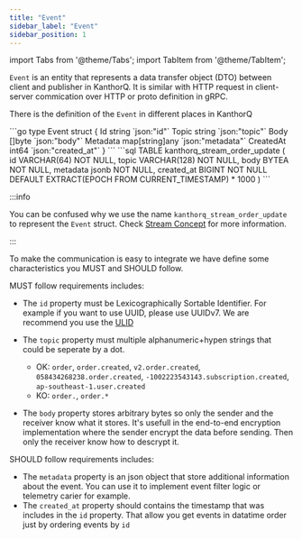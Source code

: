 ```yaml
---
title: "Event"
sidebar_label: "Event"
sidebar_position: 1
---
```


import Tabs from '@theme/Tabs';
import TabItem from '@theme/TabItem';

`Event` is an entity that represents a data transfer object (DTO) between client and publisher in KanthorQ. It is similar with HTTP request in client-server commication over HTTP or proto definition in gRPC.

There is the definition of the `Event` in different places in KanthorQ

<Tabs>
  <TabItem value="go" label="Go" default>
    ```go
    type Event struct {
      Id        string         `json:"id"`
      Topic     string         `json:"topic"`
      Body      []byte         `json:"body"`
      Metadata  map[string]any `json:"metadata"`
      CreatedAt int64          `json:"created_at"`
    }
    ```
  </TabItem>
  <TabItem value="postgresql" label="PostgreSQL">
    ```sql
    TABLE kanthorq_stream_order_update (
      id VARCHAR(64) NOT NULL,
      topic VARCHAR(128) NOT NULL,
      body BYTEA NOT NULL,
      metadata jsonb NOT NULL,
      created_at BIGINT NOT NULL DEFAULT EXTRACT(EPOCH FROM CURRENT_TIMESTAMP) * 1000
    )
    ```
  </TabItem>
</Tabs>

:::info

You can be confused why we use the name `kanthorq_stream_order_update` to represent the `Event` struct. Check [Stream Concept](/docs/concepts/stream#stream) for more information.

:::

To make the communication is easy to integrate we have define some characteristics you MUST and SHOULD follow.

MUST follow requirements includes:

- The `id` property must be Lexicographically Sortable Identifier. For example if you want to use UUID, please use UUIDv7. We are recommend you use the [ULID](https://github.com/ulid/spec)
- The `topic` property must multiple alphanumeric+hypen strings that could be seperate by a dot.

  - OK: `order`, `order.created`, `v2.order.created`, `058434268238.order.created`, `-1002223543143.subscription.created`, `ap-southeast-1.user.created`
  - KO: `order.`, `order.*`

- The `body` property stores arbitrary bytes so only the sender and the receiver know what it stores. It's usefull in the end-to-end encryption implementation where the sender encrypt the data before sending. Then only the receiver know how to descrypt it.

SHOULD follow requirements includes:

- The `metadata` property is an json object that store additional information about the event. You can use it to implement event filter logic or telemetry carier for example.
- The `created_at` property should contains the timestamp that was includes in the `id` property. That allow you get events in datatime order just by ordering events by `id`
